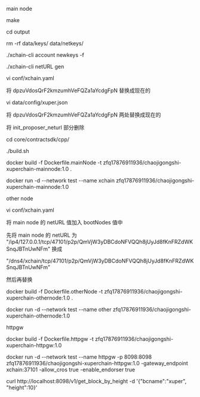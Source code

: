 main node

make

cd output

rm -rf data/keys/ data/netkeys/

./xchain-cli account newkeys -f

./xchain-cli netURL gen

vi conf/xchain.yaml

将 dpzuVdosQrF2kmzumhVeFQZa1aYcdgFpN 替换成现在的

vi data/config/xuper.json

将 dpzuVdosQrF2kmzumhVeFQZa1aYcdgFpN 两处替换成现在的

将 init_proposer_neturl 部分删除

cd core/contractsdk/cpp/

./build.sh

docker build -f Dockerfile.mainNode -t zfq17876911936/chaojigongshi-xuperchain-mainnode:1.0 .

docker run -d --network test --name xchain zfq17876911936/chaojigongshi-xuperchain-mainnode:1.0


other node

vi conf/xchain.yaml

将 main node 的 netURL 值加入 bootNodes 值中

先将 main node 的 netURL 为 "/ip4/127.0.0.1/tcp/47101/p2p/QmVjW3yDBCdoNFVQQh8jUyJd8fKnFRZdWKSnqJBTnUwNFm" 换成

"/dns4/xchain/tcp/47101/p2p/QmVjW3yDBCdoNFVQQh8jUyJd8fKnFRZdWKSnqJBTnUwNFm"

然后再替换

docker build -f Dockerfile.otherNode -t zfq17876911936/chaojigongshi-xuperchain-othernode:1.0 .

docker run -d --network test --name other zfq17876911936/chaojigongshi-xuperchain-othernode:1.0


httpgw

docker build -f Dockerfile.httpgw  -t zfq17876911936/chaojigongshi-xuperchain-httpgw:1.0

docker run -d --network test --name httpgw -p 8098:8098 zfq17876911936/chaojigongshi-xuperchain-httpgw:1.0 -gateway_endpoint xchain:37101 -allow_cros true -enable_endorser true

curl http://localhost:8098/v1/get_block_by_height -d '{"bcname":"xuper", "height":10}'
